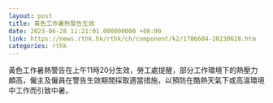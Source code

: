 ```yaml
---
layout: post
title: 黃色工作暑熱警告生效
date: 2023-06-28 11:21:01.000000000 +08:00
link: https://news.rthk.hk/rthk/ch/component/k2/1706604-20230628.htm
categories: rthk
---
```


黃色工作暑熱警告在上午11時20分生效，勞工處提醒，部分工作環境下的熱壓力頗高，僱主及僱員在警告生效期間採取適當措施，以預防在酷熱天氣下或高溫環境中工作而引致中暑。
